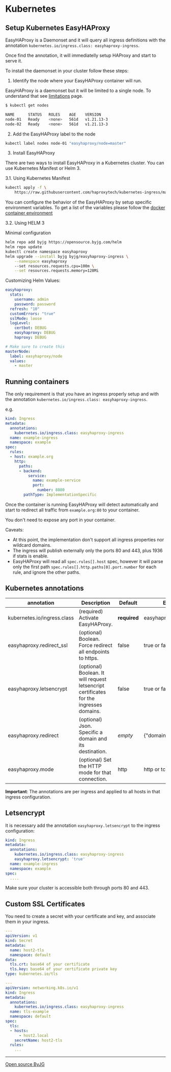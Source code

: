 # Kubernetes

## Setup Kubernetes EasyHAProxy

EasyHAProxy is a Daemonset and it will query all ingress definitions with the annotation `kubernetes.io/ingress.class: easyhaproxy-ingress`.

Once find the annotation, it will immediatelly setup HAProxy and start to serve it.

To install the daemonset in your cluster follow these steps:

1. Identify the node where your EasyHAProxy container will run.

EasyHAProxy is a daemonset but it will be limited to a single node. To understand that see [limitations](limitations.md) page.

```bash
$ kubectl get nodes

NAME      STATUS   ROLES    AGE    VERSION
node-01   Ready    <none>   561d   v1.21.13-3
node-02   Ready    <none>   561d   v1.21.13-3
```

2. Add the EasyHAProxy label to the node

```bash
kubectl label nodes node-01 "easyhaproxy/node=master"
```

3. Install EasyHAProxy

There are two ways to install EasyHAProxy in a Kubernetes cluster. You can use Kubernetes Manifest or Helm 3.

3.1. Using Kubernetes Manifest

```bash
kubectl apply -f \
    https://raw.githubusercontent.com/haproxytech/kubernetes-ingress/master/deploy/haproxy-ingress-daemonset.yaml
```

You can configure the behavior of the EasyHAProxy by setup specific environment variables. To get a list of the variables please follow the [docker container environment](docker-environment.md)

3.2. Using HELM 3

Minimal configuration

```bash
helm repo add byjg https://opensource.byjg.com/helm
helm repo update
kubectl create namespace easyhaproxy
helm upgrade --install byjg byjg/easyhaproxy-ingress \
    --namespace easyhaproxy
    --set resources.requests.cpu=100m \
    --set resources.requests.memory=128Mi
```

Customizing Helm Values:

```yaml
easyhaproxy:
  stats:
    username: admin
    password: password
  refresh: "10"
  customErrors: "true"
  sslMode: loose
  logLevel:
    certbot: DEBUG
    easyhaproxy: DEBUG
    haproxy: DEBUG

# Make sure to create this
masterNode:
  label: easyhaproxy/node
  values: 
    - master
```

## Running containers

The only requirement is that you have an ingress properly setup and with the annotation `kubernetes.io/ingress.class: easyhaproxy-ingress`.

e.g.

```yaml
kind: Ingress
metadata:
  annotations:
    kubernetes.io/ingress.class: easyhaproxy-ingress
  name: example-ingress
  namespace: example
spec:
  rules:
  - host: example.org
    http:
      paths:
      - backend:
          service:
            name: example-service
            port:
              number: 8080
        pathType: ImplementationSpecific
```

Once the container is running EasyHAProxy will detect automatically and start to redirect all traffic from `example.org:80` to your container.

You don't need to expose any port in your container.

Caveats:

- At this point, the implementation don't support all ingress properties nor wildcard domains.
- The ingress will publish externally only the ports 80 and 443, plus 1936 if stats is enable.
- EasyHAProxy will read all `spec.rules[].host` spec, however it will parse only the first path `spec.rules[].http.paths[0].port.number` for each rule, and ignore the other paths.

## Kubernetes annotations

| annotation                  | Description                                                                             | Default      | Example      |
|-----------------------------|-----------------------------------------------------------------------------------------|--------------|--------------|
| kubernetes.io/ingress.class | (required) Activate EasyHAProxy.                                                        | **required** | easyhaproxy-ingress
| easyhaproxy.redirect_ssl    | (optional) Boolean. Force redirect all endpoints to https.                              | false        | true or false
| easyhaproxy.letsencrypt     | (optional) Boolean. It will request letsencript certificates for the ingresses domains. | false        | true or false
| easyhaproxy.redirect        | (optional) Json. Specific a domain and its destination.                                 | *empty*      | {"domain":"redirect_url"}
| easyhaproxy.mode            | (optional) Set the HTTP mode for that connection.                                       | http         | http or tcp

**Important**: The annotations are per ingress and applied to all hosts in that ingress configuration.

## Letsencrypt

It is necessary add the annotation `easyhaproxy.letsencrypt` to the ingress configuration:

```yaml
kind: Ingress
metadata:
  annotations:
    kubernetes.io/ingress.class: easyhaproxy-ingress
    easyhaproxy.letsencrypt: 'true'
  name: example-ingress
  namespace: example
spec:
  ....
```

Make sure your cluster is accessible both through ports 80 and 443.

## Custom SSL Certificates

You need to create a secret with your certificate and key, and associate them in your ingress.

```yaml
---
apiVersion: v1
kind: Secret
metadata:
  name: host2-tls
  namespace: default
data:
  tls.crt: base64 of your certificate
  tls.key: base64 of your certificate private key
type: kubernetes.io/tls

---
apiVersion: networking.k8s.io/v1
kind: Ingress
metadata:
  annotations:
    kubernetes.io/ingress.class: easyhaproxy-ingress
  name: tls-example
  namespace: default
spec:
  tls:
  - hosts:
      - host2.local
    secretName: host2-tls
  rules:
    ...
```




----
[Open source ByJG](http://opensource.byjg.com)
